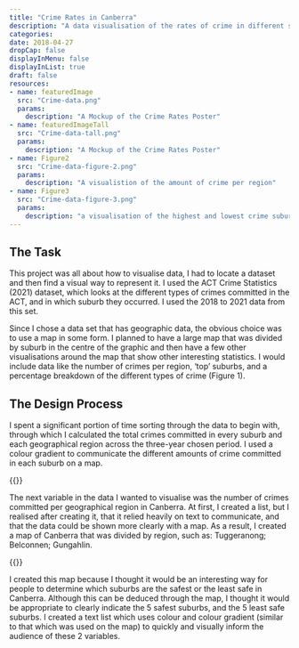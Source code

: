 ```yaml
---
title: "Crime Rates in Canberra"
description: "A data visualisation of the rates of crime in different suburbs."
categories: 
date: 2018-04-27
dropCap: false
displayInMenu: false
displayInList: true
draft: false
resources:
- name: featuredImage
  src: "Crime-data.png"
  params:
    description: "A Mockup of the Crime Rates Poster"
- name: featuredImageTall
  src: "Crime-data-tall.png"
  params:
    description: "A Mockup of the Crime Rates Poster"
- name: Figure2
  src: "Crime-data-figure-2.png"
  params:
    description: "A visualistion of the amount of crime per region"
- name: Figure3
  src: "Crime-data-figure-3.png"
  params:
    description: "a visualisation of the highest and lowest crime suburbs"
---
```



## The Task

This project was all about how to visualise data, I had to locate a dataset and then find a visual way to represent it. I used the ACT Crime Statistics (2021) dataset, which looks at the different types of crimes committed in the ACT, and in which suburb they occurred. I used the 2018 to 2021 data from this set. 

Since I chose a data set that has geographic data, the obvious choice was to use a map in some form. I planned to have a large map that was divided by suburb in the centre of the graphic and then have a few other visualisations around the map that show other interesting statistics. I would include data like the number of crimes per region, ‘top’ suburbs, and a percentage breakdown of the different types of crime (Figure 1). 


## The Design Process

I spent a significant portion of time sorting through the data to begin with, through which I calculated the total crimes committed in every suburb and each geographical region across the three-year chosen period. I used a colour gradient to communicate the different amounts of crime committed in each suburb on a map. 

{{<smallimg src="Figure2" alt="A visualistion of the amount of crime per region" smartfloat="left" width="250px">}}

The next variable in the data I wanted to visualise was the number of crimes committed per geographical region in Canberra. At first, I created a list, but I realised after creating it, that it relied heavily on text to communicate, and that the data could be shown more clearly with a map. As a result, I created a map of Canberra that was divided by region, such as: Tuggeranong; Belconnen; Gungahlin.

{{<smallimg src="Figure3" alt="A visualistion of the amount highest and lowest crime suburbs" smartfloat="right" width="250px">}}

I created this map because I thought it would be an interesting way for people to determine which suburbs are the safest or the least safe in Canberra. Although this can be deduced through the map, I thought it would be appropriate to clearly indicate the 5 safest suburbs, and the 5 least safe suburbs. I created a text list which uses colour and colour gradient (similar to that which was used on the map) to quickly and visually inform the audience of these 2 variables.





